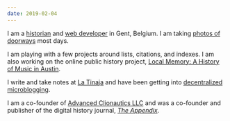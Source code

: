 ```yaml
---
date: 2019-02-04
---
```


I am a [historian](http://tinaja.computer/2014/10/28/abstract-making-the-ocean.html) and [web developer](http://foamgarden.com) in Gent, Belgium. I am taking [photos of doorways](http://gentse-deuren.brianjon.es) most days.

I am playing with a few projects around lists, citations, and indexes. I am also working on the online public history project, [Local Memory: A History of Music in Austin](https://local-memory.org).

I write and take notes at [La Tinaja](http://tinaja.computer) and have been getting into [decentralized](https://sunbeam.city/@jonesbp) [microblogging](http://micro.brianjon.es).

I am a co-founder of [Advanced Clionautics LLC](http://clionautics.co) and was a co-founder and publisher of the digital history journal, [_The Appendix_](http://theappendix.net).
